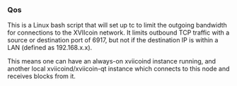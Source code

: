 ### Qos ###

This is a Linux bash script that will set up tc to limit the outgoing bandwidth for connections to the XVIIcoin network. It limits outbound TCP traffic with a source or destination port of 6917, but not if the destination IP is within a LAN (defined as 192.168.x.x).

This means one can have an always-on xviicoind instance running, and another local xviicoind/xviicoin-qt instance which connects to this node and receives blocks from it.
